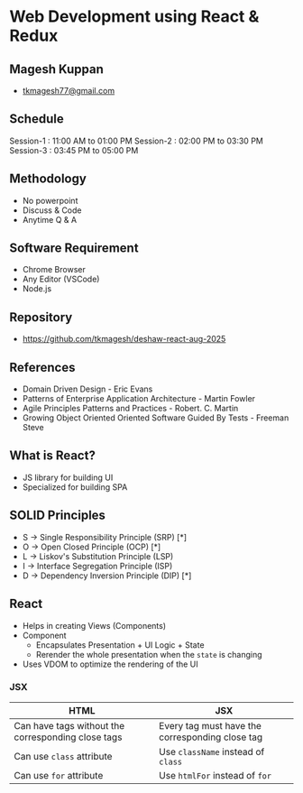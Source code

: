 # Web Development using React & Redux

## Magesh Kuppan
- tkmagesh77@gmail.com

## Schedule
Session-1   : 11:00 AM to 01:00 PM
Session-2   : 02:00 PM to 03:30 PM
Session-3   : 03:45 PM to 05:00 PM

## Methodology
- No powerpoint
- Discuss & Code
- Anytime Q & A

## Software Requirement
- Chrome Browser
- Any Editor (VSCode)
- Node.js 

## Repository
- https://github.com/tkmagesh/deshaw-react-aug-2025

## References
- Domain Driven Design - Eric Evans
- Patterns of Enterprise Application Architecture - Martin Fowler
- Agile Principles Patterns and Practices - Robert. C. Martin
- Growing Object Oriented Oriented Software Guided By Tests - Freeman Steve


## What is React?
- JS library for building UI
- Specialized for building SPA

## SOLID Principles
- S -> Single Responsibility Principle (SRP) [*]
- O -> Open Closed Principle (OCP) [*] 
- L -> Liskov's Substitution Principle (LSP)
- I -> Interface Segregation Principle (ISP)
- D -> Dependency Inversion Principle (DIP) [*]

## React
- Helps in creating Views (Components)
- Component 
    - Encapsulates Presentation + UI Logic + State
    - Rerender the whole presentation when the `state` is changing
- Uses VDOM to optimize the rendering of the UI

### JSX
| HTML | JSX |
| ---- | ---- |
| Can have tags without the corresponding close tags | Every tag must have the corresponding close tag |
| Can use `class` attribute | Use `className` instead of `class` |
| Can use `for` attribute | Use `htmlFor` instead of `for` |

